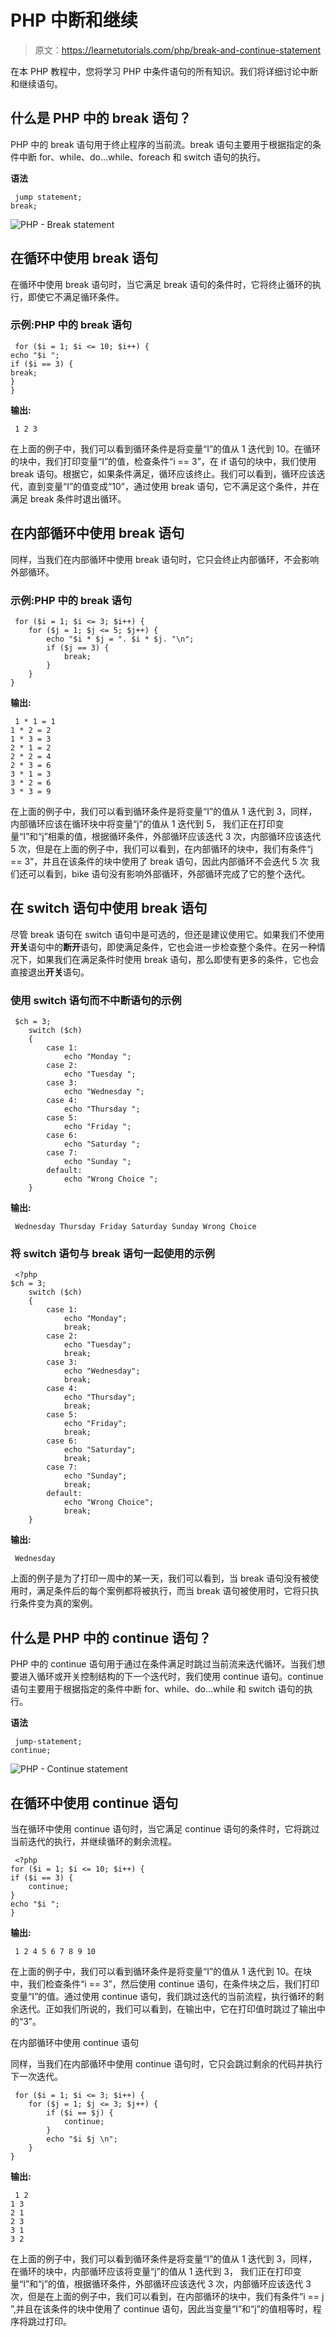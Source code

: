 # PHP 中断和继续

> 原文：<https://learnetutorials.com/php/break-and-continue-statement>

在本 PHP 教程中，您将学习 PHP 中条件语句的所有知识。我们将详细讨论中断和继续语句。

## 什么是 PHP 中的 break 语句？

PHP 中的 break 语句用于终止程序的当前流。break 语句主要用于根据指定的条件中断 for、while、do…while、foreach 和 switch 语句的执行。

**语法**

```
 jump statement;  
break; 

```

![PHP - Break statement](img/fd56af8255a3ac86ac0d6a644e1f52bd.png)

## 在循环中使用 break 语句

在循环中使用 break 语句时，当它满足 break 语句的条件时，它将终止循环的执行，即使它不满足循环条件。

### 示例:PHP 中的 break 语句

```
 for ($i = 1; $i <= 10; $i++) {    
echo "$i ";    
if ($i == 3) {    
break;    
}    
} 

```

**输出:**

```
 1 2 3 
```

在上面的例子中，我们可以看到循环条件是将变量“I”的值从 1 迭代到 10。在循环的块中，我们打印变量“I”的值，检查条件“i == 3”，在 if 语句的块中，我们使用 break 语句。根据它，如果条件满足，循环应该终止。我们可以看到，循环应该迭代，直到变量“I”的值变成“10”，通过使用 break 语句，它不满足这个条件，并在满足 break 条件时退出循环。

## 在内部循环中使用 break 语句

同样，当我们在内部循环中使用 break 语句时，它只会终止内部循环，不会影响外部循环。

### 示例:PHP 中的 break 语句

```
 for ($i = 1; $i <= 3; $i++) {    
    for ($j = 1; $j <= 5; $j++) {
        echo "$i * $j = ". $i * $j. "\n";
        if ($j == 3) {
            break;
        }
    }    
} 

```

**输出:**

```
 1 * 1 = 1
1 * 2 = 2
1 * 3 = 3
2 * 1 = 2
2 * 2 = 4
2 * 3 = 6
3 * 1 = 3
3 * 2 = 6
3 * 3 = 9 
```

在上面的例子中，我们可以看到循环条件是将变量“I”的值从 1 迭代到 3，同样，内部循环应该在循环块中将变量“j”的值从 1 迭代到 5， 我们正在打印变量“I”和“j”相乘的值，根据循环条件，外部循环应该迭代 3 次，内部循环应该迭代 5 次，但是在上面的例子中，我们可以看到，在内部循环的块中，我们有条件“j == 3”，并且在该条件的块中使用了 break 语句，因此内部循环不会迭代 5 次 我们还可以看到，bike 语句没有影响外部循环，外部循环完成了它的整个迭代。

## 在 switch 语句中使用 break 语句

尽管 break 语句在 switch 语句中是可选的，但还是建议使用它。如果我们不使用**开关**语句中的**断开**语句，即使满足条件，它也会进一步检查整个条件。在另一种情况下，如果我们在满足条件时使用 break 语句，那么即使有更多的条件，它也会直接退出**开关**语句。

### 使用 switch 语句而不中断语句的示例

```
 $ch = 3;  
    switch ($ch)  
    {     
        case 1:   
            echo "Monday ";  
        case 2:   
            echo "Tuesday ";  
        case 3:   
            echo "Wednesday ";  
        case 4:   
            echo "Thursday ";  
        case 5:   
            echo "Friday ";  
        case 6:   
            echo "Saturday ";  
        case 7:   
            echo "Sunday ";  
        default:   
            echo "Wrong Choice ";  
    } 

```

**输出:**

```
 Wednesday Thursday Friday Saturday Sunday Wrong Choice 
```

### 将 switch 语句与 break 语句一起使用的示例

```
 <?php
$ch = 3;  
    switch ($ch)  
    {     
        case 1:   
            echo "Monday";  
            break;  
        case 2:   
            echo "Tuesday";  
            break;  
        case 3:   
            echo "Wednesday";  
            break;  
        case 4:   
            echo "Thursday";  
            break; 
        case 5:   
            echo "Friday";  
            break;  
        case 6:   
            echo "Saturday";  
            break;  
        case 7:   
            echo "Sunday";  
            break; 
        default:   
            echo "Wrong Choice";  
            break;  
    } 

```

**输出:**

```
 Wednesday 
```

上面的例子是为了打印一周中的某一天，我们可以看到，当 break 语句没有被使用时，满足条件后的每个案例都将被执行，而当 break 语句被使用时，它将只执行条件变为真的案例。

## 什么是 PHP 中的 continue 语句？

PHP 中的 continue 语句用于通过在条件满足时跳过当前流来迭代循环。当我们想要进入循环或开关控制结构的下一个迭代时，我们使用 continue 语句。continue 语句主要用于根据指定的条件中断 for、while、do…while 和 switch 语句的执行。

**语法**

```
 jump-statement;  
continue; 

```

![PHP - Continue statement](img/081b6cf2550283c5724c7e139af59424.png)

## 在循环中使用 continue 语句

当在循环中使用 continue 语句时，当它满足 continue 语句的条件时，它将跳过当前迭代的执行，并继续循环的剩余流程。

```
 <?php
for ($i = 1; $i <= 10; $i++) {    
if ($i == 3) {    
    continue;    
}
echo "$i ";
} 

```

**输出:**

```
 1 2 4 5 6 7 8 9 10 
```

在上面的例子中，我们可以看到循环条件是将变量“I”的值从 1 迭代到 10。在块中，我们检查条件“i == 3”，然后使用 continue 语句，在条件块之后，我们打印变量“I”的值。通过使用 continue 语句，我们跳过迭代的当前流程，执行循环的剩余迭代。正如我们所说的，我们可以看到，在输出中，它在打印值时跳过了输出中的“3”。

在内部循环中使用 continue 语句

同样，当我们在内部循环中使用 continue 语句时，它只会跳过剩余的代码并执行下一次迭代。

```
 for ($i = 1; $i <= 3; $i++) {    
    for ($j = 1; $j <= 3; $j++) {
        if ($i == $j) {
            continue;
        }
        echo "$i $j \n";
    }    
} 

```

**输出:**

```
 1 2 
1 3 
2 1 
2 3 
3 1 
3 2 
```

在上面的例子中，我们可以看到循环条件是将变量“I”的值从 1 迭代到 3，同样，在循环的块中，内部循环应该将变量“j”的值从 1 迭代到 3， 我们正在打印变量“I”和“j”的值，根据循环条件，外部循环应该迭代 3 次，内部循环应该迭代 3 次，但是在上面的例子中，我们可以看到，在内部循环的块中，我们有条件“i == j ”,并且在该条件的块中使用了 continue 语句，因此当变量“I”和“j”的值相等时，程序将跳过打印。